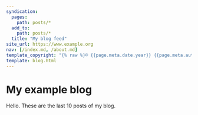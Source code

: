 ```yaml
---
syndication:
  pages:
    path: posts/*
  add_to:
    path: posts/*
  title: "My blog feed"
site_url: https://www.example.org
nav: [/index.md, /about.md]
template_copyright: "{% raw %}© {{page.meta.date.year}} {{page.meta.author}}{% endraw %}"
template: blog.html
---
```


# My example blog

Hello. These are the last 10 posts of my blog.
